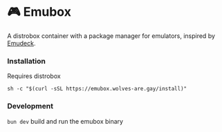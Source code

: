 # 🎮 Emubox

A distrobox container with a package manager for emulators, inspired by [Emudeck](https://github.com/dragoonDorise/EmuDeck).

### Installation
Requires distrobox
```
sh -c "$(curl -sSL https://emubox.wolves-are.gay/install)"
```


### Development
`bun dev` build and run the emubox binary
